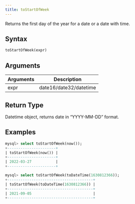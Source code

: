 ```yaml
---
title: toStartOfWeek
---
```


Returns the first day of the year for a date or a date with time.
## Syntax

```sql
toStartOfWeek(expr)
```

## Arguments

| Arguments   | Description |
| ----------- | ----------- |
| expr | date16/date32/datetime |

## Return Type
Datetime object, returns date in “YYYY-MM-DD” format.

## Examples

```sql
mysql> select toStartOfWeek(now());
+----------------------+
| toStartOfWeek(now()) |
+----------------------+
| 2022-03-27           |
+----------------------+

mysql> select toStartOfWeek(toDateTime(1630812366));
+---------------------------------------+
| toStartOfWeek(toDateTime(1630812366)) |
+---------------------------------------+
| 2021-09-05                            |
+---------------------------------------+
```
